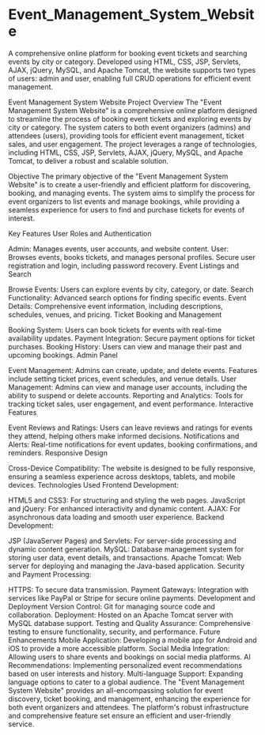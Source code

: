 # Event_Management_System_Website
A comprehensive online platform for booking event tickets and searching events by city or category. Developed using HTML, CSS, JSP, Servlets, AJAX, jQuery, MySQL, and Apache Tomcat, the website supports two types of users: admin and user, enabling full CRUD operations for efficient event management.

Event Management System Website
Project Overview
The "Event Management System Website" is a comprehensive online platform designed to streamline the process of booking event tickets and exploring events by city or category. The system caters to both event organizers (admins) and attendees (users), providing tools for efficient event management, ticket sales, and user engagement. The project leverages a range of technologies, including HTML, CSS, JSP, Servlets, AJAX, jQuery, MySQL, and Apache Tomcat, to deliver a robust and scalable solution.

Objective
The primary objective of the "Event Management System Website" is to create a user-friendly and efficient platform for discovering, booking, and managing events. The system aims to simplify the process for event organizers to list events and manage bookings, while providing a seamless experience for users to find and purchase tickets for events of interest.

Key Features
User Roles and Authentication

Admin: Manages events, user accounts, and website content.
User: Browses events, books tickets, and manages personal profiles.
Secure user registration and login, including password recovery.
Event Listings and Search

Browse Events: Users can explore events by city, category, or date.
Search Functionality: Advanced search options for finding specific events.
Event Details: Comprehensive event information, including descriptions, schedules, venues, and pricing.
Ticket Booking and Management

Booking System: Users can book tickets for events with real-time availability updates.
Payment Integration: Secure payment options for ticket purchases.
Booking History: Users can view and manage their past and upcoming bookings.
Admin Panel

Event Management: Admins can create, update, and delete events. Features include setting ticket prices, event schedules, and venue details.
User Management: Admins can view and manage user accounts, including the ability to suspend or delete accounts.
Reporting and Analytics: Tools for tracking ticket sales, user engagement, and event performance.
Interactive Features

Event Reviews and Ratings: Users can leave reviews and ratings for events they attend, helping others make informed decisions.
Notifications and Alerts: Real-time notifications for event updates, booking confirmations, and reminders.
Responsive Design

Cross-Device Compatibility: The website is designed to be fully responsive, ensuring a seamless experience across desktops, tablets, and mobile devices.
Technologies Used
Frontend Development:

HTML5 and CSS3: For structuring and styling the web pages.
JavaScript and jQuery: For enhanced interactivity and dynamic content.
AJAX: For asynchronous data loading and smooth user experience.
Backend Development:

JSP (JavaServer Pages) and Servlets: For server-side processing and dynamic content generation.
MySQL: Database management system for storing user data, event details, and transactions.
Apache Tomcat: Web server for deploying and managing the Java-based application.
Security and Payment Processing:

HTTPS: To secure data transmission.
Payment Gateways: Integration with services like PayPal or Stripe for secure online payments.
Development and Deployment
Version Control: Git for managing source code and collaboration.
Deployment: Hosted on an Apache Tomcat server with MySQL database support.
Testing and Quality Assurance: Comprehensive testing to ensure functionality, security, and performance.
Future Enhancements
Mobile Application: Developing a mobile app for Android and iOS to provide a more accessible platform.
Social Media Integration: Allowing users to share events and bookings on social media platforms.
AI Recommendations: Implementing personalized event recommendations based on user interests and history.
Multi-language Support: Expanding language options to cater to a global audience.
The "Event Management System Website" provides an all-encompassing solution for event discovery, ticket booking, and management, enhancing the experience for both event organizers and attendees. The platform's robust infrastructure and comprehensive feature set ensure an efficient and user-friendly service.
